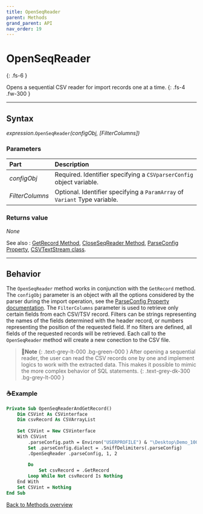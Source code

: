 ```yaml
---
title: OpenSeqReader
parent: Methods
grand_parent: API
nav_order: 19
---
```


# OpenSeqReader
{: .fs-6 }

Opens a sequential CSV reader for import records one at a time.
{: .fs-4 .fw-300 }

---

## Syntax

*expression*.`OpenSeqReader`*(configObj, \[FilterColumns\])*

### Parameters

<table>
<thead>
<tr>
<th style="text-align: left;">Part</th>
<th style="text-align: left;">Description</th>
</tr>
</thead>
<tbody>
<tr>
<td style="text-align: left;"><em>configObj</em></td>
<td style="text-align: left;">Required. Identifier specifying a <code>CSVparserConfig</code> object variable.</td>
</tr>
<tr>
<td style="text-align: left;"><em>FilterColumns</em></td>
<td style="text-align: left;">Optional. Identifier specifying a <code>ParamArray</code> of <code>Variant</code> Type variable.</td>
</tr>
</tbody>
</table>

### Returns value

_None_

See also
: [GetRecord Method](https://ws-garcia.github.io/VBA-CSV-interface/api/methods/getrecord.html), [CloseSeqReader Method](https://ws-garcia.github.io/VBA-CSV-interface/api/methods/closeseqreader.html), [ParseConfig Property](https://ws-garcia.github.io/VBA-CSV-interface/api/properties/parseconf.html), [CSVTextStream class](https://ws-garcia.github.io/VBA-CSV-interface/api/csvtextstream.html).

---

## Behavior

The `OpenSeqReader` method works in conjunction with the `GetRecord` method. The `configObj` parameter is an object with all the options considered by the parser during the import operation, see the [ParseConfig Property documentation](https://ws-garcia.github.io/VBA-CSV-interface/api/properties/parseconf.html). The `FilterColumns` parameter is used to retrieve only certain fields from each CSV/TSV record. Filters can be strings representing the names of the fields determined with the header record, or numbers representing the position of the requested field. If no filters are defined, all fields of the requested records will be retrieved. Each call to the `OpenSeqReader` method will create a new conection to the CSV file.


>📝**Note**
>{: .text-grey-lt-000 .bg-green-000 }
>After opening a sequential reader, the user can read the CSV records one by one and implement logics to work with the extracted data. This makes it possible to mimic the more complex behavior of SQL statements.
{: .text-grey-dk-300 .bg-grey-lt-000 }

### ☕Example

```vb
Private Sub OpenSeqReaderAndGetRecord()
    Dim CSVint As CSVinterface
    Dim csvRecord As CSVArrayList
            
    Set CSVint = New CSVinterface
    With CSVint
        .parseConfig.path = Environ("USERPROFILE") & "\Desktop\Demo_100000records.csv"
        Set .parseConfig.dialect = .SniffDelimiters(.parseConfig)
        .OpenSeqReader .parseConfig, 1, 2                                                  'Start sequential reader
                                                                                           'Import only 1st and 2nd fields
        Do
            Set csvRecord = .GetRecord                                                      'Get a record from CSV file
        Loop While Not csvRecord Is Nothing                                                 'Loop trhonght all records in file
    End With
    Set CSVint = Nothing
End Sub
```

[Back to Methods overview](https://ws-garcia.github.io/VBA-CSV-interface/api/methods/)